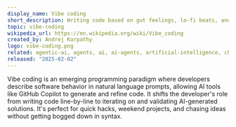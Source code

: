 ```yaml
---
display_name: Vibe coding
short_description: Writing code based on gut feelings, lo-fi beats, and blind trust in your AI assistant. No plan. Just vibes.
topic: vibe-coding
wikipedia_url: https://en.wikipedia.org/wiki/Vibe_coding
created_by: Andrej Karpathy
logo: vibe-coding.png
related: agentic-ai, agents, ai, ai-agents, artificial-intelligence, chatgpt, claude, copilot, cursor, deep-learning, foundation-models, gemini, generative-ai, github-copilot, large-language-model, llm, openai, machine-learning, neural-networks, transformers, vibe-coding-with-copilot
released: "2025-02-02"
---
```

Vibe coding is an emerging programming paradigm where developers describe software behavior in natural language prompts, allowing AI tools like GitHub Copilot to generate and refine code. It shifts the developer's role from writing code line-by-line to iterating on and validating AI-generated solutions.  It's perfect for quick hacks, weekend projects, and chasing ideas without getting bogged down in syntax.
